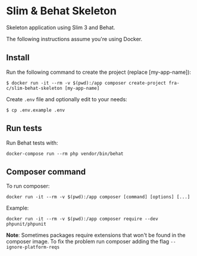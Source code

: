 # Slim & Behat Skeleton

Skeleton application using Slim 3 and Behat.

The following instructions assume you're using Docker.

## Install

Run the following command to create the project (replace [my-app-name]):

`$ docker run -it --rm -v $(pwd):/app composer create-project fra-c/slim-behat-skeleton [my-app-name]`

Create `.env` file and optionally edit to your needs:

`$ cp .env.example .env`

## Run tests

Run Behat tests with:

`docker-compose run --rm php vendor/bin/behat`

## Composer command

To run composer:

`docker run -it --rm -v $(pwd):/app composer [command] [options] [...]`

Example:

`docker run -it --rm -v $(pwd):/app composer require --dev phpunit/phpunit`

__Note__: Sometimes packages require extensions that won't be found in the composer image. To fix the problem run composer adding the flag `--ignore-platform-reqs` 